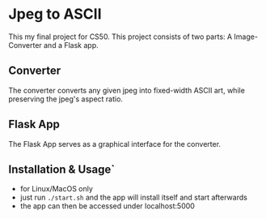# Jpeg to ASCII
This my final project for CS50. 
This project consists of two parts: A Image-Converter and a Flask app.

## Converter
The converter converts any given jpeg into fixed-width ASCII art, while preserving the jpeg's aspect ratio.

## Flask App
The Flask App serves as a graphical interface for the converter.

## Installation & Usage`
- for Linux/MacOS only
- just run `./start.sh` and the app will install itself and start afterwards
- the app can then be accessed under localhost:5000
